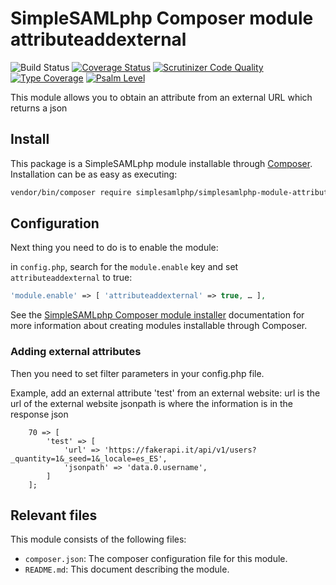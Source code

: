 # SimpleSAMLphp Composer module attributeaddexternal

![Build Status](https://github.com/simplesamlphp/simplesamlphp-module-attributeaddexternal/workflows/CI/badge.svg?branch=master)
[![Coverage Status](https://codecov.io/gh/simplesamlphp/simplesamlphp-module-attributeaddexternal/branch/master/graph/badge.svg)](https://codecov.io/gh/simplesamlphp/simplesamlphp-module-attributeaddexternal)
[![Scrutinizer Code Quality](https://scrutinizer-ci.com/g/simplesamlphp/simplesamlphp-module-attributeaddexternal/badges/quality-score.png?b=master)](https://scrutinizer-ci.com/g/simplesamlphp/simplesamlphp-module-attributeaddexternal/?branch=master)
[![Type Coverage](https://shepherd.dev/github/simplesamlphp/simplesamlphp-module-attributeaddexternal/coverage.svg)](https://shepherd.dev/github/simplesamlphp/simplesamlphp-module-attributeaddexternal)
[![Psalm Level](https://shepherd.dev/github/simplesamlphp/simplesamlphp-module-attributeaddexternal/level.svg)](https://shepherd.dev/github/simplesamlphp/simplesamlphp-module-attributeaddexternal)

This module allows you to obtain an attribute from an external URL which returns a json
## Install

This package is a SimpleSAMLphp module installable through
[Composer](https://getcomposer.org/). Installation can be as easy as executing:

```bash
vendor/bin/composer require simplesamlphp/simplesamlphp-module-attributeaddexternal
```

## Configuration

Next thing you need to do is to enable the module:

in `config.php`, search for the `module.enable` key and set `attributeaddexternal` to true:

```php
'module.enable' => [ 'attributeaddexternal' => true, … ],
```

See the [SimpleSAMLphp Composer module installer](https://github.com/simplesamlphp/composer-module-installer)
documentation for more information about creating modules installable through Composer.

### Adding external attributes

Then you need to set filter parameters in your config.php file.

Example, add an external attribute 'test' from an external website:
url is the url of the external website
jsonpath is where the information is in the response json
```
    70 => [
        'test' => [
            'url' => 'https://fakerapi.it/api/v1/users?_quantity=1&_seed=1&_locale=es_ES',
            'jsonpath' => 'data.0.username',
        ]
    ];

```

## Relevant files

This module consists of the following files:

- `composer.json`: The composer configuration file for this module.
- `README.md`: This document describing the module.
